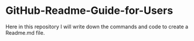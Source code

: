 # GitHub-Readme-Guide-for-Users
Here in this repository I will write down the commands and code to create a Readme.md file.

